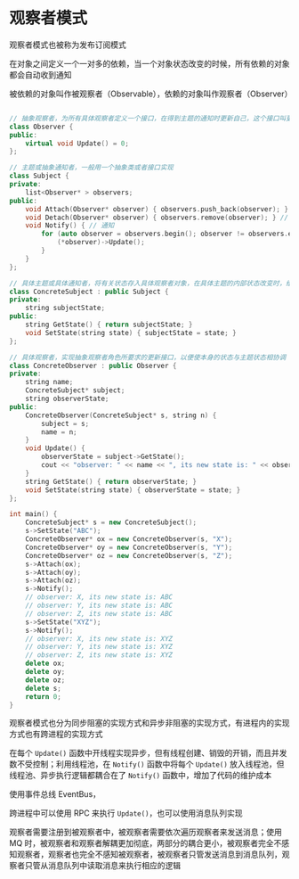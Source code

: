 # 观察者模式

观察者模式也被称为发布订阅模式

在对象之间定义一个一对多的依赖，当一个对象状态改变的时候，所有依赖的对象都会自动收到通知

被依赖的对象叫作被观察者（Observable），依赖的对象叫作观察者（Observer）

```cpp

// 抽象观察者，为所有具体观察者定义一个接口，在得到主题的通知时更新自己，这个接口叫更新接口
class Observer { 
public:
	virtual void Update() = 0;
};

// 主题或抽象通知者，一般用一个抽象类或者接口实现
class Subject { 
private:
	list<Observer* > observers;
public:
	void Attach(Observer* observer) { observers.push_back(observer); } // 增加观察者
	void Detach(Observer* observer) { observers.remove(observer); } // 移除观察者
	void Notify() { // 通知
		for (auto observer = observers.begin(); observer != observers.end(); observer++) {
			(*observer)->Update();
		}
	}
};

// 具体主题或具体通知者，将有关状态存入具体观察者对象，在具体主题的内部状态改变时，给所有登记过的观察者发送通知
class ConcreteSubject : public Subject { 
private:
	string subjectState;
public:
	string GetState() { return subjectState; }
	void SetState(string state) { subjectState = state; }
};

// 具体观察者，实现抽象观察者角色所要求的更新接口，以便使本身的状态与主题状态相协调
class ConcreteObserver : public Observer { 
private:
	string name;
	ConcreteSubject* subject;
	string observerState;
public:
	ConcreteObserver(ConcreteSubject* s, string n) {
		subject = s;
		name = n;
	}
	void Update() {
		observerState = subject->GetState();
		cout << "observer: " << name << ", its new state is: " << observerState << endl;
	}
	string GetState() { return observerState; }
	void SetState(string state) { observerState = state; }
};

int main() {
	ConcreteSubject* s = new ConcreteSubject();
	s->SetState("ABC");
	ConcreteObserver* ox = new ConcreteObserver(s, "X");
	ConcreteObserver* oy = new ConcreteObserver(s, "Y");
	ConcreteObserver* oz = new ConcreteObserver(s, "Z");
	s->Attach(ox);
	s->Attach(oy);
	s->Attach(oz);
	s->Notify();
	// observer: X, its new state is: ABC
	// observer: Y, its new state is: ABC
	// observer: Z, its new state is: ABC
	s->SetState("XYZ");
	s->Notify();
	// observer: X, its new state is: XYZ
	// observer: Y, its new state is: XYZ
	// observer: Z, its new state is: XYZ
	delete ox;
	delete oy;
	delete oz;
	delete s;
	return 0;
}
```

观察者模式也分为同步阻塞的实现方式和异步非阻塞的实现方式，有进程内的实现方式也有跨进程的实现方式

在每个 `Update()` 函数中开线程实现异步，但有线程创建、销毁的开销，而且并发数不受控制；利用线程池，在 `Notify()` 函数中将每个 `Update()` 放入线程池，但线程池、异步执行逻辑都耦合在了 `Notify()` 函数中，增加了代码的维护成本

使用事件总线 EventBus，

跨进程中可以使用 RPC 来执行 `Update()`，也可以使用消息队列实现

观察者需要注册到被观察者中，被观察者需要依次遍历观察者来发送消息；使用 MQ 时，被观察者和观察者解耦更加彻底，两部分的耦合更小，被观察者完全不感知观察者，观察者也完全不感知被观察者，被观察者只管发送消息到消息队列，观察者只管从消息队列中读取消息来执行相应的逻辑